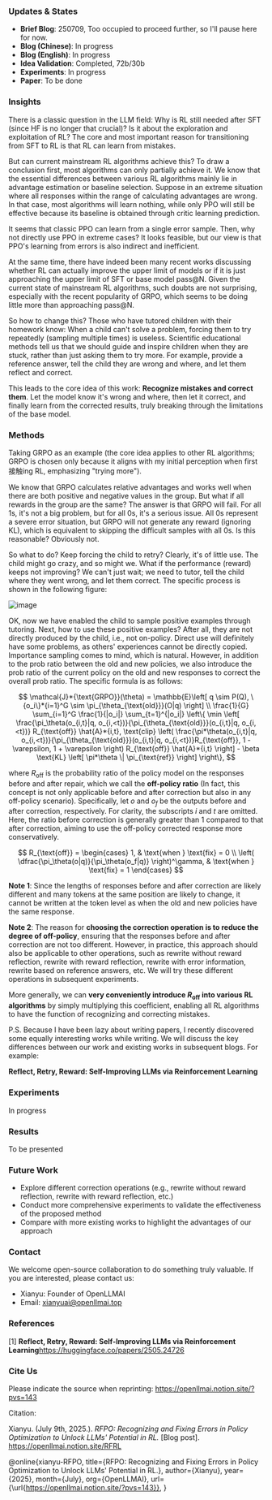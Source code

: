 ### Updates & States

- **Brief Blog**: 250709, Too occupied to proceed further, so I'll pause here for now.
- **Blog (Chinese)**: In progress
- **Blog (English)**: In progress
- **Idea Validation**: Completed, 72b/30b
- **Experiments**: In progress
- **Paper**: To be done

### Insights

There is a classic question in the LLM field: Why is RL still needed after SFT (since HF is no longer that crucial)? Is it about the exploration and exploitation of RL? The core and most important reason for transitioning from SFT to RL is that RL can learn from mistakes.

But can current mainstream RL algorithms achieve this? To draw a conclusion first, most algorithms can only partially achieve it. We know that the essential differences between various RL algorithms mainly lie in advantage estimation or baseline selection. Suppose in an extreme situation where all responses within the range of calculating advantages are wrong. In that case, most algorithms will learn nothing, while only PPO will still be effective because its baseline is obtained through critic learning prediction.

It seems that classic PPO can learn from a single error sample. Then, why not directly use PPO in extreme cases? It looks feasible, but our view is that PPO's learning from errors is also indirect and inefficient.

At the same time, there have indeed been many recent works discussing whether RL can actually improve the upper limit of models or if it is just approaching the upper limit of SFT or base model pass@N. Given the current state of mainstream RL algorithms, such doubts are not surprising, especially with the recent popularity of GRPO, which seems to be doing little more than approaching pass@N.

So how to change this? Those who have tutored children with their homework know: When a child can't solve a problem, forcing them to try repeatedly (sampling multiple times) is useless. Scientific educational methods tell us that we should guide and inspire children when they are stuck, rather than just asking them to try more. For example, provide a reference answer, tell the child they are wrong and where, and let them reflect and correct.

This leads to the core idea of this work: **Recognize mistakes and correct them**. Let the model know it's wrong and where, then let it correct, and finally learn from the corrected results, truly breaking through the limitations of the base model.

### Methods

Taking GRPO as an example (the core idea applies to other RL algorithms; GRPO is chosen only because it aligns with my initial perception when first接触ing RL, emphasizing "trying more").

We know that GRPO calculates relative advantages and works well when there are both positive and negative values in the group. But what if all rewards in the group are the same? The answer is that GRPO will fail. For all 1s, it's not a big problem, but for all 0s, it's a serious issue. All 0s represent a severe error situation, but GRPO will not generate any reward (ignoring KL), which is equivalent to skipping the difficult samples with all 0s. Is this reasonable? Obviously not.

So what to do? Keep forcing the child to retry? Clearly, it's of little use. The child might go crazy, and so might we. What if the performance (reward) keeps not improving? We can't just wait; we need to tutor, tell the child where they went wrong, and let them correct. The specific process is shown in the following figure:

![image](https://xianyunlp.oss-cn-hangzhou.aliyuncs.com/uPic/image.png)

OK, now we have enabled the child to sample positive examples through tutoring. Next, how to use these positive examples? After all, they are not directly produced by the child, i.e., not on-policy. Direct use will definitely have some problems, as others' experiences cannot be directly copied. Importance sampling comes to mind, which is natural. However, in addition to the prob ratio between the old and new policies, we also introduce the prob ratio of the current policy on the old and new responses to correct the overall prob ratio. The specific formula is as follows:

$$ \mathcal{J}*{\text{GRPO}}(\theta) = \mathbb{E}\left[ q \sim P(Q), \{o_i\}*{i=1}^G \sim \pi_{\theta_{\text{old}}}(O|q) \right] \\ \frac{1}{G} \sum_{i=1}^G \frac{1}{|o_i|} \sum_{t=1}^{|o_i|} \left\{ \min \left[ \frac{\pi_\theta(o_{i,t}|q, o_{i,<t})}{\pi_{\theta_{\text{old}}}(o_{i,t}|q, o_{i,<t})} R_{\text{off}} \hat{A}*{i,t}, \text{clip} \left( \frac{\pi*\theta(o_{i,t}|q, o_{i,<t})}{\pi_{\theta_{\text{old}}}(o_{i,t}|q, o_{i,<t})}R_{\text{off}}, 1 - \varepsilon, 1 + \varepsilon \right) R_{\text{off}} \hat{A}*{i,t} \right] - \beta \text{KL} \left[ \pi*\theta \| \pi_{\text{ref}} \right] \right\}, $$

where $R_{\text{off}}$ is the probability ratio of the policy model on the responses before and after repair, which we call the **off-policy ratio** (In fact, this concept is not only applicable before and after correction but also in any off-policy scenario). Specifically, let $o$ and $o_f$ be the outputs before and after correction, respectively. For clarity, the subscripts $i$ and $t$ are omitted. Here, the ratio before correction is generally greater than 1 compared to that after correction, aiming to use the off-policy corrected response more conservatively.

$$ R_{\text{off}} = \begin{cases} 1, & \text{when } \text{fix} = 0 \\ \left( \dfrac{\pi_\theta(o|q)}{\pi_\theta(o_f|q)} \right)^\gamma, & \text{when } \text{fix} = 1 \end{cases} $$

**Note 1**: Since the lengths of responses before and after correction are likely different and many tokens at the same position are likely to change, it cannot be written at the token level as when the old and new policies have the same response.

**Note 2**: The reason for **choosing the correction operation is to reduce the degree of off-policy**, ensuring that the responses before and after correction are not too different. However, in practice, this approach should also be applicable to other operations, such as rewrite without reward reflection, rewrite with reward reflection, rewrite with error information, rewrite based on reference answers, etc. We will try these different operations in subsequent experiments.

More generally, we can **very conveniently introduce $R_{\text{off}}$ into various RL algorithms** by simply multiplying this coefficient, enabling all RL algorithms to have the function of recognizing and correcting mistakes.

P.S. Because I have been lazy about writing papers, I recently discovered some equally interesting works while writing. We will discuss the key differences between our work and existing works in subsequent blogs. For example:

**Reflect, Retry, Reward: Self-Improving LLMs via Reinforcement Learning**

### Experiments

In progress

### Results

To be presented

### Future Work

- Explore different correction operations (e.g., rewrite without reward reflection, rewrite with reward reflection, etc.)
- Conduct more comprehensive experiments to validate the effectiveness of the proposed method
- Compare with more existing works to highlight the advantages of our approach

### Contact

We welcome open-source collaboration to do something truly valuable. If you are interested, please contact us:

- Xianyu: Founder of OpenLLMAI
- Email: xianyuai@openllmai.top

### References

[1] **Reflect, Retry, Reward: Self-Improving LLMs via Reinforcement Learning**https://huggingface.co/papers/2505.24726

### Cite Us

Please indicate the source when reprinting: https://openllmai.notion.site/?pvs=143

Citation:

Xianyu. (July 9th, 2025.). *RFPO: Recognizing and Fixing Errors in Policy Optimization to Unlock LLMs' Potential in RL.* [Blog post]. https://openllmai.notion.site/RFRL

@online{xianyu-RFPO, title={RFPO: Recognizing and Fixing Errors in Policy Optimization to Unlock LLMs' Potential in RL.}, author={Xianyu}, year={2025}, month={July}, org={OpenLLMAI}, url={\url{https://openllmai.notion.site/?pvs=143}}, }